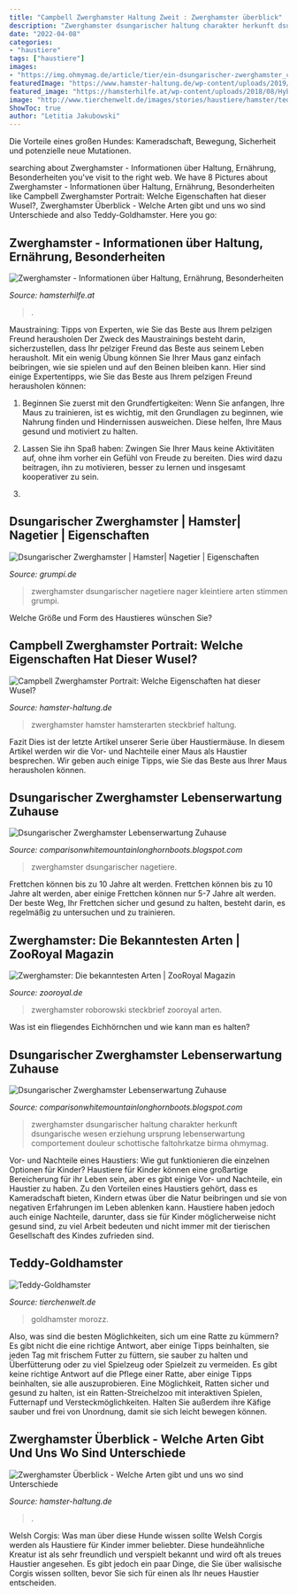 ```yaml
---
title: "Campbell Zwerghamster Haltung Zweit : Zwerghamster überblick"
description: "Zwerghamster dsungarischer haltung charakter herkunft dsungarische wesen erziehung ursprung lebenserwartung comportement douleur schottische faltohrkatze birma ohmymag"
date: "2022-04-08"
categories:
- "haustiere"
tags: ["haustiere"]
images:
- "https://img.ohmymag.de/article/tier/ein-dsungarischer-zwerghamster_c6a87cbe16a8055a822c7b5598038dc9d1b515e0.jpg"
featuredImage: "https://www.hamster-haltung.de/wp-content/uploads/2019/03/zwerghamster-campbell-1024x512.jpg"
featured_image: "https://hamsterhilfe.at/wp-content/uploads/2018/08/Hybride-mandarin.jpg"
image: "http://www.tierchenwelt.de/images/stories/haustiere/hamster/teddy_goldhamster_kaefig_l.jpg"
ShowToc: true
author: "Letitia Jakubowski"
---
```



Die Vorteile eines großen Hundes: Kameradschaft, Bewegung, Sicherheit und potenzielle neue Mutationen.

	

		
searching about Zwerghamster - Informationen über Haltung, Ernährung, Besonderheiten you've visit to the right web. We have 8 Pictures about Zwerghamster - Informationen über Haltung, Ernährung, Besonderheiten like Campbell Zwerghamster Portrait: Welche Eigenschaften hat dieser Wusel?, Zwerghamster Überblick - Welche Arten gibt und uns wo sind Unterschiede and also Teddy-Goldhamster. Here you go:
		
    
## Zwerghamster - Informationen über Haltung, Ernährung, Besonderheiten

<img loading=lazy src="https://hamsterhilfe.at/wp-content/uploads/2018/08/Hybride-mandarin.jpg" onerror="this.onerror=null;this.src='https://tse3.mm.bing.net/th?id=OIP.h0fGU6nKowXLh5_j_CCJ4wHaHa&amp;pid=15.1';" alt="Zwerghamster - Informationen über Haltung, Ernährung, Besonderheiten">

_Source: hamsterhilfe.at_

>. 

	

Maustraining: Tipps von Experten, wie Sie das Beste aus Ihrem pelzigen Freund herausholen
Der Zweck des Maustrainings besteht darin, sicherzustellen, dass Ihr pelziger Freund das Beste aus seinem Leben herausholt. Mit ein wenig Übung können Sie Ihrer Maus ganz einfach beibringen, wie sie spielen und auf den Beinen bleiben kann. Hier sind einige Expertentipps, wie Sie das Beste aus Ihrem pelzigen Freund herausholen können:
1. Beginnen Sie zuerst mit den Grundfertigkeiten: Wenn Sie anfangen, Ihre Maus zu trainieren, ist es wichtig, mit den Grundlagen zu beginnen, wie Nahrung finden und Hindernissen ausweichen. Diese helfen, Ihre Maus gesund und motiviert zu halten.

2. Lassen Sie ihn Spaß haben: Zwingen Sie Ihrer Maus keine Aktivitäten auf, ohne ihm vorher ein Gefühl von Freude zu bereiten. Dies wird dazu beitragen, ihn zu motivieren, besser zu lernen und insgesamt kooperativer zu sein.

3.

    
## Dsungarischer Zwerghamster | Hamster| Nagetier | Eigenschaften

<img loading=lazy src="https://www.grumpi.de/cache/com_zoo/images/zwerghamster_827794f4cb6b9ce0243d79b2403c0ace.jpg" onerror="this.onerror=null;this.src='https://tse1.mm.bing.net/th?id=OIP.2J6EQuZUsfAw7NEi6fr2fAHaKG&amp;pid=15.1';" alt="Dsungarischer Zwerghamster | Hamster| Nagetier | Eigenschaften">

_Source: grumpi.de_

>zwerghamster dsungarischer nagetiere nager kleintiere arten stimmen grumpi. 

	

Welche Größe und Form des Haustieres wünschen Sie?

    
## Campbell Zwerghamster Portrait: Welche Eigenschaften Hat Dieser Wusel?

<img loading=lazy src="https://www.hamster-haltung.de/wp-content/uploads/2019/03/campbell-zwerghamster-steckbrief-500x280.jpg" onerror="this.onerror=null;this.src='https://tse1.mm.bing.net/th?id=OIP.s3KP9Ab_1Ep7oHxXwW_-GwHaEJ&amp;pid=15.1';" alt="Campbell Zwerghamster Portrait: Welche Eigenschaften hat dieser Wusel?">

_Source: hamster-haltung.de_

>zwerghamster hamster hamsterarten steckbrief haltung. 

	

Fazit
Dies ist der letzte Artikel unserer Serie über Haustiermäuse. In diesem Artikel werden wir die Vor- und Nachteile einer Maus als Haustier besprechen. Wir geben auch einige Tipps, wie Sie das Beste aus Ihrer Maus herausholen können.

    
## Dsungarischer Zwerghamster Lebenserwartung Zuhause

<img loading=lazy src="https://tiere-kleinanzeigen.com/export/4e05a9f2838979c49de9257838318.jpg" onerror="this.onerror=null;this.src='https://tse1.mm.bing.net/th?id=OIP.NH7Vh2uEUp-qjLJkptl7ZwHaJ4&amp;pid=15.1';" alt="Dsungarischer Zwerghamster Lebenserwartung Zuhause">

_Source: comparisonwhitemountainlonghornboots.blogspot.com_

>zwerghamster dsungarischer nagetiere. 

	

Frettchen können bis zu 10 Jahre alt werden.
Frettchen können bis zu 10 Jahre alt werden, aber einige Frettchen können nur 5-7 Jahre alt werden. Der beste Weg, Ihr Frettchen sicher und gesund zu halten, besteht darin, es regelmäßig zu untersuchen und zu trainieren.

    
## Zwerghamster: Die Bekanntesten Arten | ZooRoyal Magazin

<img loading=lazy src="https://www.zooroyal.de/magazin/wp-content/uploads/2018/01/roborowski-zwerghamster-570x560.jpg" onerror="this.onerror=null;this.src='https://tse2.mm.bing.net/th?id=OIP.YFCi02NdJJFJPyPhV0KPSQHaHR&amp;pid=15.1';" alt="Zwerghamster: Die bekanntesten Arten | ZooRoyal Magazin">

_Source: zooroyal.de_

>zwerghamster roborowski steckbrief zooroyal arten. 

	

Was ist ein fliegendes Eichhörnchen und wie kann man es halten?

    
## Dsungarischer Zwerghamster Lebenserwartung Zuhause

<img loading=lazy src="https://img.ohmymag.de/article/tier/ein-dsungarischer-zwerghamster_c6a87cbe16a8055a822c7b5598038dc9d1b515e0.jpg" onerror="this.onerror=null;this.src='https://tse1.mm.bing.net/th?id=OIP.WS-sm76YdHwarweS-fI0_QHaEK&amp;pid=15.1';" alt="Dsungarischer Zwerghamster Lebenserwartung Zuhause">

_Source: comparisonwhitemountainlonghornboots.blogspot.com_

>zwerghamster dsungarischer haltung charakter herkunft dsungarische wesen erziehung ursprung lebenserwartung comportement douleur schottische faltohrkatze birma ohmymag. 

	

Vor- und Nachteile eines Haustiers: Wie gut funktionieren die einzelnen Optionen für Kinder?
Haustiere für Kinder können eine großartige Bereicherung für ihr Leben sein, aber es gibt einige Vor- und Nachteile, ein Haustier zu haben. Zu den Vorteilen eines Haustiers gehört, dass es Kameradschaft bieten, Kindern etwas über die Natur beibringen und sie von negativen Erfahrungen im Leben ablenken kann. Haustiere haben jedoch auch einige Nachteile, darunter, dass sie für Kinder möglicherweise nicht gesund sind, zu viel Arbeit bedeuten und nicht immer mit der tierischen Gesellschaft des Kindes zufrieden sind.

    
## Teddy-Goldhamster

<img loading=lazy src="http://www.tierchenwelt.de/images/stories/haustiere/hamster/teddy_goldhamster_kaefig_l.jpg" onerror="this.onerror=null;this.src='https://tse2.mm.bing.net/th?id=OIP.X3QDqN1g-ev3SVUy-QNUFwHaE8&amp;pid=15.1';" alt="Teddy-Goldhamster">

_Source: tierchenwelt.de_

>goldhamster morozz. 

	

Also, was sind die besten Möglichkeiten, sich um eine Ratte zu kümmern? Es gibt nicht die eine richtige Antwort, aber einige Tipps beinhalten, sie jeden Tag mit frischem Futter zu füttern, sie sauber zu halten und Überfütterung oder zu viel Spielzeug oder Spielzeit zu vermeiden.
Es gibt keine richtige Antwort auf die Pflege einer Ratte, aber einige Tipps beinhalten, sie alle auszuprobieren. Eine Möglichkeit, Ratten sicher und gesund zu halten, ist ein Ratten-Streichelzoo mit interaktiven Spielen, Futternapf und Versteckmöglichkeiten. Halten Sie außerdem ihre Käfige sauber und frei von Unordnung, damit sie sich leicht bewegen können.

    
## Zwerghamster Überblick - Welche Arten Gibt Und Uns Wo Sind Unterschiede

<img loading=lazy src="https://www.hamster-haltung.de/wp-content/uploads/2019/03/zwerghamster-campbell-1024x512.jpg" onerror="this.onerror=null;this.src='https://tse1.mm.bing.net/th?id=OIP.DGXZcbRfMJYlKj2YR03CjgHaDt&amp;pid=15.1';" alt="Zwerghamster Überblick - Welche Arten gibt und uns wo sind Unterschiede">

_Source: hamster-haltung.de_

>. 

	

Welsh Corgis: Was man über diese Hunde wissen sollte
Welsh Corgis werden als Haustiere für Kinder immer beliebter. Diese hundeähnliche Kreatur ist als sehr freundlich und verspielt bekannt und wird oft als treues Haustier angesehen. Es gibt jedoch ein paar Dinge, die Sie über walisische Corgis wissen sollten, bevor Sie sich für einen als Ihr neues Haustier entscheiden.

